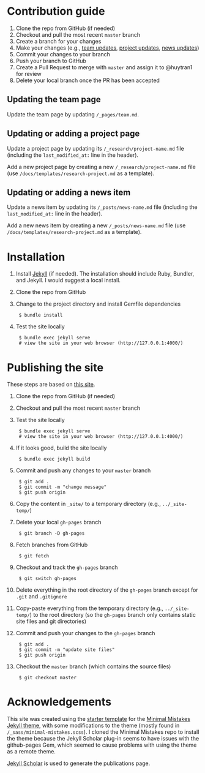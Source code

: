 # Contribution guide

1. Clone the repo from GitHub (if needed)
1. Checkout and pull the most recent `master` branch
1. Create a branch for your changes
1. Make your changes (e.g., [team updates](#updating-the-team-page), [project updates](#updating-an-existing-project-page), [news updates](#adding-a-news-item))
1. Commit your changes to your branch
1. Push your branch to GitHub
1. Create a Pull Request to merge with `master` and assign it to @huytran1 for review
1. Delete your local branch once the PR has been accepted

## Updating the team page

Update the team page by updating `/_pages/team.md`.

## Updating or adding a project page

Update a project page by updating its `/_research/project-name.md` file (including the `last_modified_at:` line in the header).

Add a new project page by creating a new `/_research/project-name.md` file (use `/docs/templates/research-project.md` as a template).

## Updating or adding a news item

Update a news item by updating its `/_posts/news-name.md` file (including the `last_modified_at:` line in the header).

Add a new news item by creating a new `/_posts/news-name.md` file (use `/docs/templates/research-project.md` as a template).

# Installation

1. Install [Jekyll](https://jekyllrb.com/docs/installation/) (if needed). The installation should include Ruby, Bundler, and Jekyll. I would suggest a local install.
1. Clone the repo from GitHub
1. Change to the project directory and install Gemfile dependencies

        $ bundle install

1. Test the site locally

        $ bundle exec jekyll serve
        # view the site in your web browser (http://127.0.0.1:4000/)

# Publishing the site

These steps are based on [this site](http://davidensinger.com/2013/04/deploying-jekyll-to-github-pages/).

1. Clone the repo from GitHub (if needed)
1. Checkout and pull the most recent `master` branch
1. Test the site locally

        $ bundle exec jekyll serve
        # view the site in your web browser (http://127.0.0.1:4000/)

1. If it looks good, build the site locally

        $ bundle exec jekyll build

1. Commit and push any changes to your `master` branch

        $ git add .
        $ git commit -m "change message"
        $ git push origin

1. Copy the content in `_site/` to a temporary directory (e.g., `../_site-temp/`)
1. Delete your local `gh-pages` branch

        $ git branch -D gh-pages

1. Fetch branches from GitHub

        $ git fetch

1. Checkout and track the `gh-pages` branch

        $ git switch gh-pages

1. Delete everything in the root directory of the `gh-pages` branch except for `.git` and `.gitignore`
1. Copy-paste everything from the temporary directory (e.g., `../_site-temp/`) to the root directory (so the `gh-pages` branch only contains static site files and git directories)
1. Commit and push your changes to the `gh-pages` branch

        $ git add .
        $ git commit -m "update site files"
        $ git push origin

1. Checkout the `master` branch (which contains the source files)

        $ git checkout master

# Acknowledgements

This site was created using the [starter template](https://github.com/mmistakes/mm-github-pages-starter/generate) for the [Minimal Mistakes Jekyll theme](https://github.com/mmistakes/minimal-mistakes), with some modifications to the theme (mostly found in `/_sass/minimal-mistakes.scss`). I cloned the Minimal Mistakes repo to install the theme because the Jekyll Scholar plug-in seems to have issues with the github-pages Gem, which seemed to cause problems with using the theme as a remote theme.

[Jekyll Scholar](https://github.com/inukshuk/jekyll-scholar) is used to generate the publications page.
